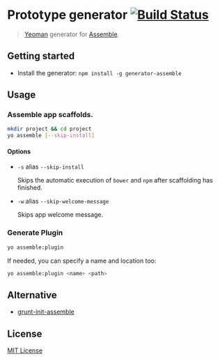 # Prototype generator [![Build Status](https://travis-ci.org/assemble/generator-assemble.png)](https://travis-ci.org/assemble/generator-assemble)

> [Yeoman][yeoman] generator for [Assemble][assemble].

## Getting started
- Install the generator:
    `npm install -g generator-assemble`


## Usage

### Assemble app scaffolds.

```bash
mkdir project && cd project
yo assemble [--skip-install]
```

#### Options

* `-s` alias `--skip-install`

  Skips the automatic execution of `bower` and `npm` after scaffolding has finished.

* `-w` alias `--skip-welcome-message`

  Skips app welcome message.

### Generate Plugin

```bash
yo assemble:plugin
```

If needed, you can specify a name and location too:

```bash
yo assemble:plugin <name> <path>
```

## Alternative

 * [grunt-init-assemble](https://github.com/assemble/grunt-init-assemble)


## License
[MIT License](http://en.wikipedia.org/wiki/MIT_License)

[yeoman]: http://yeoman.io/
[assemble]: http://assemble.io
